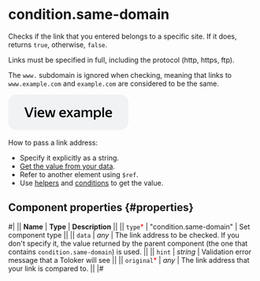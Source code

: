 # condition.same-domain

Checks if the link that you entered belongs to a specific site. If it does, returns `true`, otherwise, `false`.

Links must be specified in full, including the protocol (http, https, ftp).

The `www.` subdomain is ignored when checking, meaning that links to `www.example.com` and `example.com` are considered to be the same.

[![View example in the sandbox](../_images/buttons/view-example.svg)](https://ya.cc/t/i0FsFFXn3twUuh)

How to pass a link address:

- Specify it explicitly as a string.
- [Get the value from your data](../operations/work-with-data.md).
- Refer to another element using `$ref`.
- Use [helpers](helpers.md) and [conditions](conditions.md) to get the value.

## Component properties {#properties}

#|
|| **Name** | **Type** | **Description** ||
|| `type`<span style="color: red">\*</span> | "condition.same-domain" | Set component type ||
|| `data` | _any_ | The link address to be checked. If you don't specify it, the value returned by the parent component (the one that contains `condition.same-domain`) is used. ||
|| `hint` | _string_ | Validation error message that a Toloker will see ||
|| `original`<span style="color: red">\*</span> | _any_ | The link address that your link is compared to. ||
|#
